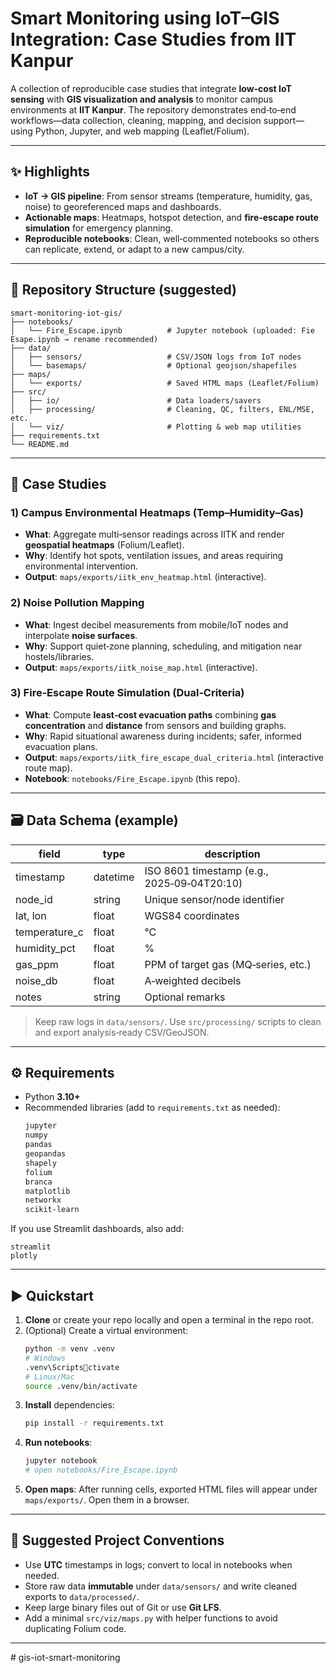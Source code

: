 # Smart Monitoring using IoT–GIS Integration: Case Studies from IIT Kanpur

A collection of reproducible case studies that integrate **low‑cost IoT sensing** with **GIS visualization and analysis** to monitor campus environments at **IIT Kanpur**. The repository demonstrates end‑to‑end workflows—data collection, cleaning, mapping, and decision support—using Python, Jupyter, and web mapping (Leaflet/Folium).

---

## ✨ Highlights

- **IoT → GIS pipeline**: From sensor streams (temperature, humidity, gas, noise) to georeferenced maps and dashboards.
- **Actionable maps**: Heatmaps, hotspot detection, and **fire‑escape route simulation** for emergency planning.
- **Reproducible notebooks**: Clean, well‑commented notebooks so others can replicate, extend, or adapt to a new campus/city.

---

## 📁 Repository Structure (suggested)

```
smart-monitoring-iot-gis/
├── notebooks/
│   └── Fire_Escape.ipynb          # Jupyter notebook (uploaded: Fie Esape.ipynb → rename recommended)
├── data/
│   ├── sensors/                   # CSV/JSON logs from IoT nodes
│   └── basemaps/                  # Optional geojson/shapefiles
├── maps/
│   └── exports/                   # Saved HTML maps (Leaflet/Folium)
├── src/
│   ├── io/                        # Data loaders/savers
│   ├── processing/                # Cleaning, QC, filters, ENL/MSE, etc.
│   └── viz/                       # Plotting & web map utilities
├── requirements.txt
└── README.md
```

---

## 🧪 Case Studies

### 1) Campus Environmental Heatmaps (Temp–Humidity–Gas)
- **What**: Aggregate multi‑sensor readings across IITK and render **geospatial heatmaps** (Folium/Leaflet).
- **Why**: Identify hot spots, ventilation issues, and areas requiring environmental intervention.
- **Output**: `maps/exports/iitk_env_heatmap.html` (interactive).

### 2) Noise Pollution Mapping
- **What**: Ingest decibel measurements from mobile/IoT nodes and interpolate **noise surfaces**.
- **Why**: Support quiet‑zone planning, scheduling, and mitigation near hostels/libraries.
- **Output**: `maps/exports/iitk_noise_map.html` (interactive).

### 3) Fire‑Escape Route Simulation (Dual‑Criteria)
- **What**: Compute **least‑cost evacuation paths** combining **gas concentration** and **distance** from sensors and building graphs.
- **Why**: Rapid situational awareness during incidents; safer, informed evacuation plans.
- **Output**: `maps/exports/iitk_fire_escape_dual_criteria.html` (interactive route map).
- **Notebook**: `notebooks/Fire_Escape.ipynb` (this repo).

---

## 🗃️ Data Schema (example)

| field            | type      | description                                  |
|------------------|-----------|----------------------------------------------|
| timestamp        | datetime  | ISO 8601 timestamp (e.g., 2025‑09‑04T20:10)  |
| node_id          | string    | Unique sensor/node identifier                |
| lat, lon         | float     | WGS84 coordinates                            |
| temperature_c    | float     | °C                                           |
| humidity_pct     | float     | %                                            |
| gas_ppm          | float     | PPM of target gas (MQ‑series, etc.)          |
| noise_db         | float     | A‑weighted decibels                          |
| notes            | string    | Optional remarks                             |

> Keep raw logs in `data/sensors/`. Use `src/processing/` scripts to clean and export analysis‑ready CSV/GeoJSON.

---

## ⚙️ Requirements

- Python **3.10+**
- Recommended libraries (add to `requirements.txt` as needed):
  ```txt
  jupyter
  numpy
  pandas
  geopandas
  shapely
  folium
  branca
  matplotlib
  networkx
  scikit-learn
  ```

If you use Streamlit dashboards, also add:
```
streamlit
plotly
```

---

## ▶️ Quickstart

1) **Clone** or create your repo locally and open a terminal in the repo root.
2) (Optional) Create a virtual environment:
   ```bash
   python -m venv .venv
   # Windows
   .venv\Scriptsctivate
   # Linux/Mac
   source .venv/bin/activate
   ```
3) **Install** dependencies:
   ```bash
   pip install -r requirements.txt
   ```
4) **Run notebooks**:
   ```bash
   jupyter notebook
   # open notebooks/Fire_Escape.ipynb
   ```
5) **Open maps**: After running cells, exported HTML files will appear under `maps/exports/`. Open them in a browser.

---


## 🧱 Suggested Project Conventions

- Use **UTC** timestamps in logs; convert to local in notebooks when needed.
- Store raw data **immutable** under `data/sensors/` and write cleaned exports to `data/processed/`.
- Keep large binary files out of Git or use **Git LFS**.
- Add a minimal `src/viz/maps.py` with helper functions to avoid duplicating Folium code.

---


#   g i s - i o t - s m a r t - m o n i t o r i n g  
 